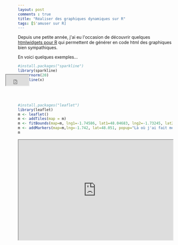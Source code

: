 ```yaml
---
layout: post
comments : true
title: "Réaliser des graphiques dynamiques sur R"
tags: [S'amuser sur R]
---
```


Depuis une petite année, j'ai eu l'occasion de découvrir quelques [htmlwidgets pour R](http://gallery.htmlwidgets.org/) qui permettent de générer en code html des graphiques bien sympathiques. 


En voici quelques exemples...


<!--break-->


```r
#install.packages("sparkline")
library(sparkline)
x <- rnorm(20)
sparkline(x)
```

<iframe scrolling="no" style="position:relative;width:75px;height:36;left:-41px;top:-41px;" src="https://antuki.github.io/figure/graphiquesdyn_html1.html"></iframe>



```r
#install.packages("leaflet")
library(leaflet)
m <- leaflet()
m <- addTiles(map = m)
m <- fitBounds(map=m, lng1=-1.74586, lat1=48.04683, lng2=-1.73245, lat2=48.05210)
m <- addMarkers(map=m,lng=-1.742, lat=48.051, popup="Là où j'ai fait mes études !")
m
```
<div style="position:relative; max-width: 100%; width:100%; height:0px; padding-bottom:65%;">
    <iframe style="position:absolute; left:0; top:0; width:100%; height:100%;max-width: 100%"
        src="https://antuki.github.io/figure/graphiquesdyn_html2.html">
    </iframe>
</div>
